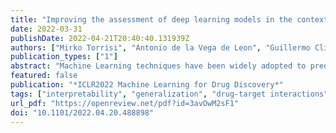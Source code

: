 ```yaml
---
title: "Improving the assessment of deep learning models in the context of drug-target interaction prediction"
date: 2022-03-31
publishDate: 2022-04-21T20:40:40.131939Z
authors: ["Mirko Torrisi", "Antonio de la Vega de Leon", "Guillermo Climent", "Remco Loos", "Alejandro Panjkovich"]
publication_types: ["1"]
abstract: "Machine Learning techniques have been widely adopted to predict drug-target interactions, a central area of research in early drug discovery. These techniques have shown promising results on various benchmarks although they tend to suffer from poor generalization. This is typically related to very sparse and nonuniform datasets available, which limits the applicability domain of Machine Learning techniques. Moreover, widespread approaches to split datasets (into training and test sets) treat a drug-target interaction as an independent entities, when in reality the drug and target involved may take part in other interactions, breaking apart the assumption of independence. We observe that this leads to overly optimistic test results and poor generalization of out-of-distribution samples for various state-of-the-art sequence-based Machine Learning models for drug-target prediction. We show that previous approaches to reduce bias in binding datasets focus on drug or target information only and, thus, lead to similar pitfalls. Finally, we propose a minimum viable solution to evaluate the generalization capability of a Machine Learning model based on the systematic separation of test samples with respect to drugs and targets in the training set, thus discerning the three out-of-distribution scenarios seen at test time: (1) drug or (2) target present in the training set, or neither (3)."
featured: false
publication: "*ICLR2022 Machine Learning for Drug Discovery*"
tags: ["interpretability", "generalization", "drug-target interactions", "benchmark"]
url_pdf: "https://openreview.net/pdf?id=3avOwM2sF1"
doi: "10.1101/2022.04.20.488898"
---
```


